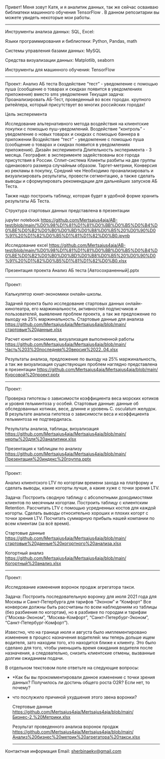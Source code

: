 Привет! Меня зовут Катя, и я аналитик данных, так же сейчас осваиваю библиатеки машинного обучения TensorFlow .
В данном репозитарии вы можете увидеть некоторые мои работы.
____________________________________________________________________________________
Инструменты анализа данных: SQL, Excel:

Языки программирования и библиотеки: Python, Pandas, math

Системы управления базами данных: MySQL

Средства визуализации данных: Matplotlib, seaborn

Инструменты для машинного обучения: TensorFlow
_________________________________________________________________________________
Проект: Анализ АБ теста Воздействие “тест” - уведомление с помощью пуша (сообщение о товарах и скидках появится в уведомлениях приложения) вместо sms уведомления
Текущая задача:
Проанализировать АБ-Тест, проведенный во всех городах. крупного ритейлера, который присутствует во многих российских городах!

Цель эксперемента

Исследование альтернативного метода воздействия на клиентские покупки с помощью пуш-уведомлений.
Воздействие “контроль” - уведомление о новых товарах и скидках с помощью баннера в приложении
Воздействие “тест” - уведомление с помощью пуша (сообщение о товарах и скидках появится в уведомлениях приложения).
Дизайн эксперимента
Длительность эксперимента - 3 месяца.
География: в эксперименте задействованы все города присутствия в России.
Сплит-система
Клиенты разбиты на две группы одинакового размера случайным образом. 
Таргет-метрики, Конверсия из рекламы в покупку, Средний чек
Необходимо проанализировать и визуализировать результаты, провести сегментацию, а также сделать выводы и сформулировать рекомендации для дальнейших запусков АБ Теста.

Также надо построить таблицу, которая будет в удобной форме хранить результаты АБ Теста.

Структура стартовых данных представлена в презентации

jupyter notebook  https://github.com/Mertsajus4aja/AB-test/blob/main/%D0%98%D1%81%D1%81%D0%BB%D0%B5%D0%B4%D0%BE%D0%B2%D0%B0%D0%BD%D0%B8%D0%B5%20%D0%90%D0%91%20%D1%82%D0%B5%D1%81%D1%82%D0%B0.ipynb

Исследование excel https://github.com/Mertsajus4aja/AB-test/blob/main/%D0%98%D1%81%D1%81%D0%BB%D0%B5%D0%B4%D0%BE%D0%B2%D0%B0%D0%BD%D0%B8%D0%B5%20%D0%90%D0%91%20%D1%82%D0%B5%D1%81%D1%82%D0%B0.xlsx

Презентация проекта Анализ АБ теста [Автосохраненный].pptx


_________________________________________________________________________________________________________________________________________________________________
Проект:

Калькулятор юнит-экономики онлайн-школы.


Задачей проекта было исследование стартовых данных онлайн-кинотеатра, его маржинальности, активностей подписчиков и пользователей, выявление проблем проекта, а так же предложение по выходу на 25% маржинальность.
Стартовые данные для анализа https://github.com/Mertsajus4aja/Mertsajus4aja/blob/main/стартовые%20данные.xlsx

Расчет юнит-экономики, визуализация выполненной работы https://github.com/Mertsajus4aja/Mertsajus4aja/blob/main/Часть%203%20последняя%20версия%2022..04.xlsx

Результаты анализа, предложение по выходу на 25% маржинальность, а так же визуализация существующих проблем наглядно представлена в презентации
https://github.com/Mertsajus4aja/Mertsajus4aja/blob/main/Курсовой%20проект.pptx

__________________________________________________________________________________________
Проект: 

Проверка гипотезы о зависимости коэффициента веса морских котиков и уровня гельминтоза у особей. 
Стартовые данные: данные об обследованных котиках, весе, длинне и уровень C. osculatum желудок.
В результате анализа гипотеза о зависимости веса и коэффициента гельминтоза не подтвердилась.

Результаты анализа, таблицы, визуализация https://github.com/Mertsajus4aja/Mertsajus4aja/blob/main/нерпы%20для%20аналитики.xlsx

Презентация к таблицам по анализу https://github.com/Mertsajus4aja/Mertsajus4aja/blob/main/Презентация%20индекс%20группа.pptx
_______________________________________________________________________________________________

Проект:

Анализ клиентского LTV по когортам времени захода на платформу и сделать выводы, какие когорты лучше, а какие хуже с точки зрения LTV.

Задача: Построить сводную таблицу с абсолютными доходимостями клиентов по месячным когортам. Построить таблицу с клиентским Retention. Рассчитать LTV с помощью усредненных костов для каждой когорты. Сделать выводы относительно хороших и плохих когорт с точки зрения LTV. Посчитать  суммарную прибыль нашей компании по всем клиентам (за всё время).

Стартовые данные https://github.com/Mertsajus4aja/Mertsajus4aja/blob/main/стартовые%20данные%20когортного%20анализа.xlsx

Когортный анализ https://github.com/Mertsajus4aja/Mertsajus4aja/blob/main/Когортный%20анализ.xlsx
___________________________________________________________________________________________________

Проект:

Исследование изменения воронок продаж агрегатора такси.

Задача: Построить последовательную воронку для июля 2021 года для Москвы и Санкт-Петербурга для тарифов “Эконом” и “Комфорт”
Все конверсии должны быть рассчитаны по всем наблюдениям из таблицы (без разбиения по когортам), но в разбивке по городам и тарифам (”Москва-Эконом”, “Москва-Комфорт”, “Санкт-Петербург-Эконом”, “Санкт-Петербург-Комфорт”).

Известно, что на границе июля и августа было имплементировано изменение в процесс назначения водителей: мы теперь дольше ищем водителя, зато находим того, кто находится ближе к клиенту. 
Это было сделано для того, чтобы уменьшить время ожидания водителя после назначения, а следовательно, снизить клиентские отмены, вызванные долгим ожиданием подачи. 

В отдельном текстовом поле ответьте на следующие вопросы:

- *Как бы вы прокомментировали данное изменение с точки зрения данных? Получилось ли достичь общего роста O2R? Если нет, то почему?
- что послужило причиной ухудшения этого звена воронки?

  Стертовые данные  https://github.com/Mertsajus4aja/Mertsajus4aja/blob/main/Бизнес-2.%20Метрики.xlsx
  
  Результат проведенного анализа воронок продаж  https://github.com/Mertsajus4aja/Mertsajus4aja/blob/main/Анализ%20бизнес%20метрик%20агрегатора%20такси.xlsx

  _______________________________________________________________________________________________________________________________________________________

Контактная информация 
Email: sherbinaekv@gmail.com
